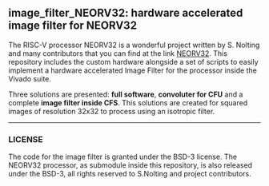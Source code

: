 
## image_filter_NEORV32: hardware accelerated image filter for NEORV32
The RISC-V processor NEORV32 is a wonderful project written by S. Nolting and many contributors that you can find at the link [NEORV32](https://github.com/stnolting/neorv32). This repository includes the custom hardware alongside a set of scripts to easily implement a hardware accelerated Image Filter for the processor inside the Vivado suite.  

Three solutions are presented: **full software**, **convoluter for CFU**  and a complete  **image filter inside CFS**. This solutions are created for squared images of resolution 32x32 to process using an isotropic filter.
***
### LICENSE
The code for the image filter is granted under the BSD-3 license. The NEORV32 processor, as submodule inside this repository, is also released under the BSD-3, all rights reserved to S.Nolting and project contributors.


